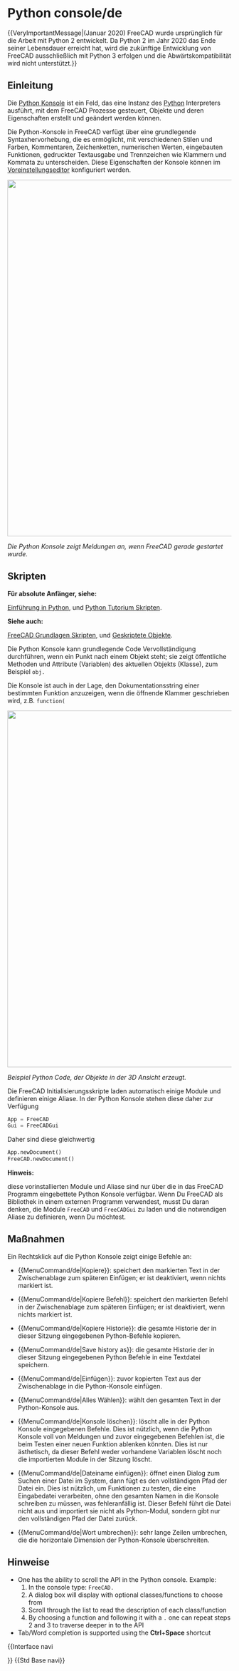 # Python console/de

 {{VeryImportantMessage|(Januar 2020) FreeCAD wurde ursprünglich für die Arbeit mit Python 2 entwickelt. Da Python 2 im Jahr 2020 das Ende seiner Lebensdauer erreicht hat, wird die zukünftige Entwicklung von FreeCAD ausschließlich mit Python 3 erfolgen und die Abwärtskompatibilität wird nicht unterstützt.}}

## Einleitung

Die [Python Konsole](Python_console/de.md) ist ein Feld, das eine Instanz des [Python](Python/de.md) Interpreters ausführt, mit dem FreeCAD Prozesse gesteuert, Objekte und deren Eigenschaften erstellt und geändert werden können.

Die Python-Konsole in FreeCAD verfügt über eine grundlegende Syntaxhervorhebung, die es ermöglicht, mit verschiedenen Stilen und Farben, Kommentaren, Zeichenketten, numerischen Werten, eingebauten Funktionen, gedruckter Textausgabe und Trennzeichen wie Klammern und Kommata zu unterscheiden. Diese Eigenschaften der Konsole können im [Voreinstellungseditor](Preferences_Editor/de.md) konfiguriert werden.

<img alt="" src=images/FreeCAD_Python_console.png  style="width:800px;">


*Die Python Konsole zeigt Meldungen an, wenn FreeCAD gerade gestartet wurde.*

## Skripten


**Für absolute Anfänger, siehe:**

[Einführung in Python](Introduction_to_Python/de.md), und [Python Tutorium Skripten](Python_scripting_tutorial/de.md).


**Siehe auch:**

[FreeCAD Grundlagen Skripten](FreeCAD_Scripting_Basics/de.md), und [Geskriptete Objekte](Scripted_objects/de.md).

Die Python Konsole kann grundlegende Code Vervollständigung durchführen, wenn ein Punkt nach einem Objekt steht; sie zeigt öffentliche Methoden und Attribute (Variablen) des aktuellen Objekts (Klasse), zum Beispiel `obj.`

Die Konsole ist auch in der Lage, den Dokumentationsstring einer bestimmten Funktion anzuzeigen, wenn die öffnende Klammer geschrieben wird, z.B. `function(`

<img alt="" src=images/FreeCAD_Python_console_example.png  style="width:800px;">


*Beispiel Python Code, der Objekte in der 3D Ansicht erzeugt.*

Die FreeCAD Initialisierungsskripte laden automatisch einige Module und definieren einige Aliase. In der Python Konsole stehen diese daher zur Verfügung 
```python
App = FreeCAD
Gui = FreeCADGui
```

Daher sind diese gleichwertig


```python
App.newDocument()
FreeCAD.newDocument()
```


**Hinweis:**

diese vorinstallierten Module und Aliase sind nur über die in das FreeCAD Programm eingebettete Python Konsole verfügbar. Wenn Du FreeCAD als Bibliothek in einem externen Programm verwendest, musst Du daran denken, die Module `FreeCAD` und `FreeCADGui` zu laden und die notwendigen Aliase zu definieren, wenn Du möchtest.

## Maßnahmen

Ein Rechtsklick auf die Python Konsole zeigt einige Befehle an:

-    {{MenuCommand/de|Kopiere}}: speichert den markierten Text in der Zwischenablage zum späteren Einfügen; er ist deaktiviert, wenn nichts markiert ist.

-    {{MenuCommand/de|Kopiere Befehl}}: speichert den markierten Befehl in der Zwischenablage zum späteren Einfügen; er ist deaktiviert, wenn nichts markiert ist.

-    {{MenuCommand/de|Kopiere Historie}}: die gesamte Historie der in dieser Sitzung eingegebenen Python-Befehle kopieren.

-    {{MenuCommand/de|Save history as}}: die gesamte Historie der in dieser Sitzung eingegebenen Python Befehle in eine Textdatei speichern.

-    {{MenuCommand/de|Einfügen}}: zuvor kopierten Text aus der Zwischenablage in die Python-Konsole einfügen.

-    {{MenuCommand/de|Alles Wählen}}: wählt den gesamten Text in der Python-Konsole aus.

-    {{MenuCommand/de|Konsole löschen}}: löscht alle in der Python Konsole eingegebenen Befehle. Dies ist nützlich, wenn die Python Konsole voll von Meldungen und zuvor eingegebenen Befehlen ist, die beim Testen einer neuen Funktion ablenken könnten. Dies ist nur ästhetisch, da dieser Befehl weder vorhandene Variablen löscht noch die importierten Module in der Sitzung löscht.

-    {{MenuCommand/de|Dateiname einfügen}}: öffnet einen Dialog zum Suchen einer Datei im System, dann fügt es den vollständigen Pfad der Datei ein. Dies ist nützlich, um Funktionen zu testen, die eine Eingabedatei verarbeiten, ohne den gesamten Namen in die Konsole schreiben zu müssen, was fehleranfällig ist. Dieser Befehl führt die Datei nicht aus und importiert sie nicht als Python-Modul, sondern gibt nur den vollständigen Pfad der Datei zurück.

-    {{MenuCommand/de|Wort umbrechen}}: sehr lange Zeilen umbrechen, die die horizontale Dimension der Python-Konsole überschreiten.

## Hinweise

-   One has the ability to scroll the API in the Python console. Example:
    1.  In the console type: `FreeCAD.`
    2.  A dialog box will display with optional classes/functions to choose from
    3.  Scroll through the list to read the description of each class/function
    4.  By choosing a function and following it with a `.` one can repeat steps 2 and 3 to traverse deeper in to the API
-   Tab/Word completion is supported using the **Ctrl**+**Space** shortcut


{{Interface navi

}} {{Std Base navi}} 
